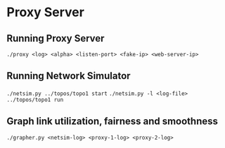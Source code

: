 # Proxy Server

## Running Proxy Server
`./proxy <log> <alpha> <listen-port> <fake-ip> <web-server-ip>`

## Running Network Simulator
`./netsim.py ../topos/topo1 start`
`./netsim.py -l <log-file> ../topos/topo1 run`

## Graph link utilization, fairness and smoothness
`./grapher.py <netsim-log> <proxy-1-log> <proxy-2-log>`